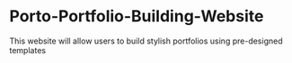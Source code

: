 # Porto-Portfolio-Building-Website
This website will allow users to build stylish portfolios using pre-designed templates
